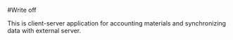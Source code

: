 #Write off

This is client-server application for accounting materials and synchronizing data with external server.
